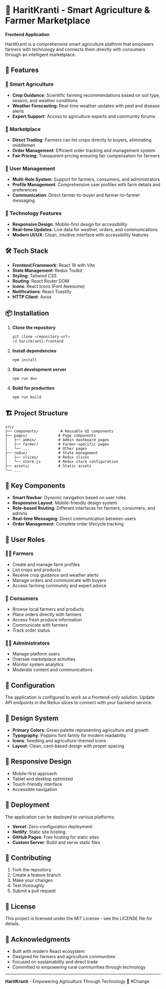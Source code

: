 # 🌱 HaritKranti - Smart Agriculture & Farmer Marketplace

**Frontend Application**

HaritKranti is a comprehensive smart agriculture platform that empowers farmers with technology and connects them directly with consumers through an intelligent marketplace.

## 🚀 Features

### 🌾 Smart Agriculture
- **Crop Guidance**: Scientific farming recommendations based on soil type, season, and weather conditions
- **Weather Forecasting**: Real-time weather updates with pest and disease alerts
- **Expert Support**: Access to agriculture experts and community forums

### 🏪 Marketplace
- **Direct Trading**: Farmers can list crops directly to buyers, eliminating middlemen
- **Order Management**: Efficient order tracking and management system
- **Fair Pricing**: Transparent pricing ensuring fair compensation for farmers

### 👥 User Management
- **Multi-Role System**: Support for farmers, consumers, and administrators
- **Profile Management**: Comprehensive user profiles with farm details and preferences
- **Communication**: Direct farmer-to-buyer and farmer-to-farmer messaging

### 📱 Technology Features
- **Responsive Design**: Mobile-first design for accessibility
- **Real-time Updates**: Live data for weather, orders, and communications
- **Modern UI/UX**: Clean, intuitive interface with accessibility features

## 🛠️ Tech Stack

- **Frontend Framework**: React 18 with Vite
- **State Management**: Redux Toolkit
- **Styling**: Tailwind CSS
- **Routing**: React Router DOM
- **Icons**: React Icons (Font Awesome)
- **Notifications**: React Toastify
- **HTTP Client**: Axios

## 📦 Installation

1. **Clone the repository**
   ```bash
   git clone <repository-url>
   cd haritkranti-frontend
   ```

2. **Install dependencies**
   ```bash
   npm install
   ```

3. **Start development server**
   ```bash
   npm run dev
   ```

4. **Build for production**
   ```bash
   npm run build
   ```

## 🏗️ Project Structure

```
src/
├── components/          # Reusable UI components
├── pages/              # Page components
│   ├── admin/          # Admin dashboard pages
│   ├── farmer/         # Farmer-specific pages
│   └── ...             # Other pages
├── redux/              # State management
│   ├── slices/         # Redux slices
│   └── store.js        # Redux store configuration
├── assets/             # Static assets
└── ...
```

## 🎯 Key Components

- **Smart Navbar**: Dynamic navigation based on user roles
- **Responsive Layout**: Mobile-friendly design system
- **Role-based Routing**: Different interfaces for farmers, consumers, and admins
- **Real-time Messaging**: Direct communication between users
- **Order Management**: Complete order lifecycle tracking

## 🌟 User Roles

### 🧑‍🌾 Farmers
- Create and manage farm profiles
- List crops and products
- Receive crop guidance and weather alerts
- Manage orders and communicate with buyers
- Access farming community and expert advice

### 🛒 Consumers
- Browse local farmers and products
- Place orders directly with farmers
- Access fresh produce information
- Communicate with farmers
- Track order status

### 👨‍💼 Administrators
- Manage platform users
- Oversee marketplace activities
- Monitor system analytics
- Moderate content and communications

## 🔧 Configuration

The application is configured to work as a frontend-only solution. Update API endpoints in the Redux slices to connect with your backend service.

## 🎨 Design System

- **Primary Colors**: Green palette representing agriculture and growth
- **Typography**: Poppins font family for modern readability
- **Icons**: Seedling and agriculture-themed icons
- **Layout**: Clean, card-based design with proper spacing

## 📱 Responsive Design

- Mobile-first approach
- Tablet and desktop optimized
- Touch-friendly interface
- Accessible navigation

## 🚀 Deployment

The application can be deployed to various platforms:

- **Vercel**: Zero-configuration deployment
- **Netlify**: Static site hosting
- **GitHub Pages**: Free hosting for static sites
- **Custom Server**: Build and serve static files

## 🤝 Contributing

1. Fork the repository
2. Create a feature branch
3. Make your changes
4. Test thoroughly
5. Submit a pull request

## 📄 License

This project is licensed under the MIT License - see the LICENSE file for details.

## 🙏 Acknowledgments

- Built with modern React ecosystem
- Designed for farmers and agriculture communities
- Focused on sustainability and direct trade
- Committed to empowering rural communities through technology

---

**HaritKranti** - Empowering Agriculture Through Technology 🌱
#Change